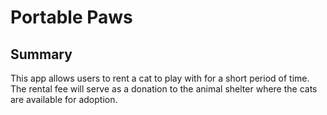 # Portable Paws

## Summary
This app allows users to rent a cat to play with for a short period of time. The rental fee will serve as a donation to the animal shelter where the cats are available for adoption.

